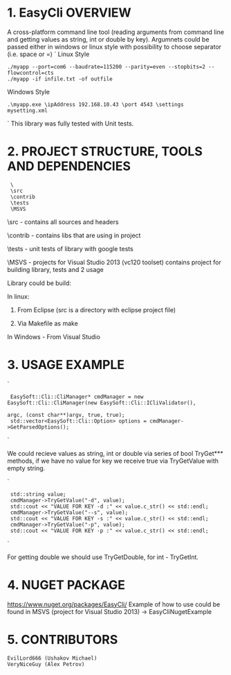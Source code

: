 # 1. EasyCli OVERVIEW
A cross-platform command line tool (reading arguments from command line and getting values as string, int or double by key).
Argumnets could be passed either in windows or linux style with possibility to choose separator (i.e. space or =)
`
Linux Style

    ./myapp --port=com6 --baudrate=115200 --parity=even --stopbits=2 --flowcontrol=cts
    ./myapp -if infile.txt -of outfile
    
Windows Style

    .\myapp.exe \ipAddress 192.168.10.43 \port 4543 \settings mysetting.xml
`
This library was fully tested with Unit tests.

# 2. PROJECT STRUCTURE, TOOLS AND DEPENDENCIES
     \
     \src
     \contrib
     \tests
     \MSVS

\src - contains all sources and headers

\contrib - contains libs that are using in project

\tests - unit tests of library with google tests

\MSVS - projects for Visual Studio 2013 (vc120 toolset) contains project for building library, tests and 2 usage 

Library could be build:

In linux:

1) From Eclipse (src is a directory with eclipse project file)

2) Via Makefile as make

In Windows - From Visual Studio
# 3. USAGE EXAMPLE
`

     EasySoft::Cli::CliManager* cmdManager = new EasySoft::Cli::CliManager(new EasySoft::Cli::ICliValidator(), 
                                                                          argc, (const char**)argv, true, true);
     std::vector<EasySoft::Cli::Option> options = cmdManager->GetParsedOptions();
`

We could recieve values as string, int or double via series of bool TryGet*** methods, if we have no value for key we receive true via TryGetValue with empty string.

`

     std::string value;
     cmdManager->TryGetValue("-d", value);
     std::cout << "VALUE FOR KEY -d :" << value.c_str() << std::endl;
     cmdManager->TryGetValue("--s", value);
     std::cout << "VALUE FOR KEY -s :" << value.c_str() << std::endl;
     cmdManager->TryGetValue("-p", value);
     std::cout << "VALUE FOR KEY -p :" << value.c_str() << std::endl;
`

For getting double we should use TryGetDouble, for int - TryGetInt.

# 4. NUGET PACKAGE

https://www.nuget.org/packages/EasyCli/
Example of how to use could be found in MSVS (project for Visual Studio 2013) -> EasyCliNugetExample

# 5. CONTRIBUTORS
    EvilLord666 (Ushakov Michael)
    VeryNiceGuy (Alex Petrov)
